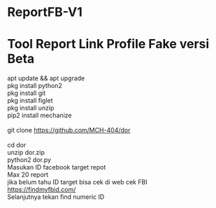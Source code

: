# ReportFB-V1
# Tool Report Link Profile Fake versi Beta

apt update && apt upgrade <br>
pkg install python2 <br>
pkg install git <br>
pkg install figlet <br>
pkg install unzip <br>
pip2 install mechanize <br>
 <br>
git clone https://github.com/MCH-404/dor <br>
 <br>
cd dor <br>
unzip dor.zip <br>
python2 dor.py <br>
Masukan ID facebook target repot <br>
Max 20 report
<br>
jika belum tahu ID target bisa cek di web cek FBI <br>
https://findmyfbid.com/ <br>
Selanjutnya tekan find numeric ID
